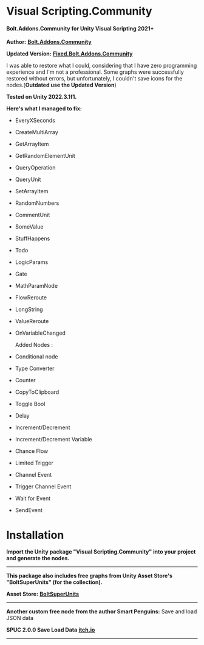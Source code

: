 # Visual Scripting.Community
#### Bolt.Addons.Community for Unity Visual Scripting 2021+
**Author:** [**Bolt.Addons.Community**](https://github.com/RealityStop/Bolt.Addons.Community)

**Updated Version:** [**Fixed.Bolt.Addons.Community**](https://github.com/S2NX7/Bolt.Addons.Community)

I was able to restore what I could, considering that I have zero programming experience and I'm not a professional. Some graphs were successfully restored without errors, but unfortunately, I couldn't save icons for the nodes.(**Outdated use the Updated Version**)

**Tested on Unity 2022.3.1f1.**

**Here's what I managed to fix:**
- EveryXSeconds
- CreateMultiArray
- GetArrayItem
- GetRandomElementUnit
- QueryOperation
- QueryUnit
- SetArrayItem
- RandomNumbers
- CommentUnit
- SomeValue
- StuffHappens
- Todo
- LogicParams
- Gate
- MathParamNode
- FlowReroute
- LongString
- ValueReroute
- OnVariableChanged

  Added Nodes :
- Conditional node
- Type Converter
- Counter
- CopyToClipboard
- Toggle Bool
- Delay
- Increment/Decrement
- Increment/Decrement Variable
- Chance Flow
- Limited Trigger
- Channel Event
- Trigger Channel Event
- Wait for Event
- SendEvent

# Installation
**Import the Unity package "Visual Scripting.Community" into your project and generate the nodes.**

---

**This package also includes free graphs from Unity Asset Store's "BoltSuperUnits" (for the collection).**

**Asset Store:** [**BoltSuperUnits**](https://assetstore.unity.com/packages/tools/visual-scripting/bolt-super-units-177410)

---

**Another custom free node from the author Smart Penguins:**
Save and load JSON data

**SPUC 2.0.0 Save Load Data** [**itch.io**](https://smart-penguins.itch.io/spuc-unity-in-easy-mode)

---

